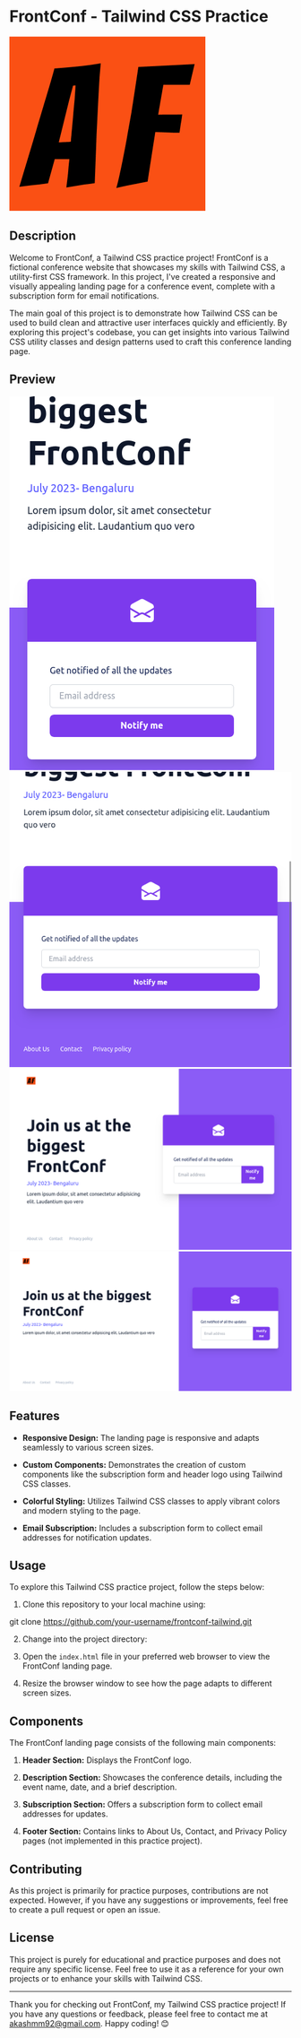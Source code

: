 # FrontConf - Tailwind CSS Practice

![FrontConf Logo](/public/images/favicon.ico)

## Description

Welcome to FrontConf, a Tailwind CSS practice project! FrontConf is a fictional conference website that showcases my skills with Tailwind CSS, a utility-first CSS framework. In this project, I've created a responsive and visually appealing landing page for a conference event, complete with a subscription form for email notifications.

The main goal of this project is to demonstrate how Tailwind CSS can be used to build clean and attractive user interfaces quickly and efficiently. By exploring this project's codebase, you can get insights into various Tailwind CSS utility classes and design patterns used to craft this conference landing page.

## Preview

![Image 1](/public/images/Screen%20Shot%202023-07-19%20at%2012.37.42.png)
![Image 2](/public/images/Screen%20Shot%202023-07-19%20at%2012.19.59.png)
![Image 3](/public/images/Screen%20Shot%202023-07-19%20at%2012.20.08.png)
![Image 4](/public/images/Screen%20Shot%202023-07-19%20at%2012.20.15.png)


## Features

- **Responsive Design:** The landing page is responsive and adapts seamlessly to various screen sizes.

- **Custom Components:** Demonstrates the creation of custom components like the subscription form and header logo using Tailwind CSS classes.

- **Colorful Styling:** Utilizes Tailwind CSS classes to apply vibrant colors and modern styling to the page.

- **Email Subscription:** Includes a subscription form to collect email addresses for notification updates.

## Usage

To explore this Tailwind CSS practice project, follow the steps below:

1. Clone this repository to your local machine using:

git clone https://github.com/your-username/frontconf-tailwind.git


2. Change into the project directory:


3. Open the `index.html` file in your preferred web browser to view the FrontConf landing page.

4. Resize the browser window to see how the page adapts to different screen sizes.

## Components

The FrontConf landing page consists of the following main components:

1. **Header Section:** Displays the FrontConf logo.

2. **Description Section:** Showcases the conference details, including the event name, date, and a brief description.

3. **Subscription Section:** Offers a subscription form to collect email addresses for updates.

4. **Footer Section:** Contains links to About Us, Contact, and Privacy Policy pages (not implemented in this practice project).

## Contributing

As this project is primarily for practice purposes, contributions are not expected. However, if you have any suggestions or improvements, feel free to create a pull request or open an issue.

## License

This project is purely for educational and practice purposes and does not require any specific license. Feel free to use it as a reference for your own projects or to enhance your skills with Tailwind CSS.

---

Thank you for checking out FrontConf, my Tailwind CSS practice project! If you have any questions or feedback, please feel free to contact me at akashmm92@gmail.com. Happy coding! 😊
